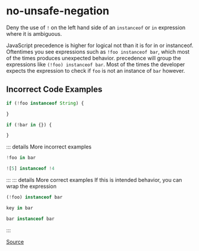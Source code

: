 <!--
 generated docs file, do not edit by hand, see xtask/docgen 
-->
# no-unsafe-negation

Deny the use of `!` on the left hand side of an `instanceof` or `in` expression where it is ambiguous.

JavaScript precedence is higher for logical not than it is for in or instanceof. Oftentimes you see
expressions such as `!foo instanceof bar`, which most of the times produces unexpected behavior.
precedence will group the expressions like `(!foo) instanceof bar`. Most of the times the developer expects
the expression to check if `foo` is not an instance of `bar` however.

## Incorrect Code Examples

```js
if (!foo instanceof String) {

}
```

```js
if (!bar in {}) {

}
```

::: details More incorrect examples

```js
!foo in bar
```

```js
![5] instanceof !4
```
:::
::: details More correct examples
 If this is intended behavior, you can wrap the expression
```js
(!foo) instanceof bar
```

```js
key in bar
```

```js
bar instanceof bar
```
:::

[Source](https://github.com/RDambrosio016/RSLint/tree/master/crates/rslint_core/src/groups/errors/no_unsafe_negation.rs)
